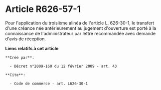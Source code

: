 # Article R626-57-1

Pour l'application du troisième alinéa de l'article L. 626-30-1, le transfert d'une créance née antérieurement au jugement
d'ouverture est porté à la connaissance de l'administrateur par lettre recommandée avec demande d'avis de réception.

**Liens relatifs à cet article**

	**Créé par**:

	  - Décret n°2009-160 du 12 février 2009 - art. 43

	**Cite**:

	  - Code de commerce - art. L626-30-1
